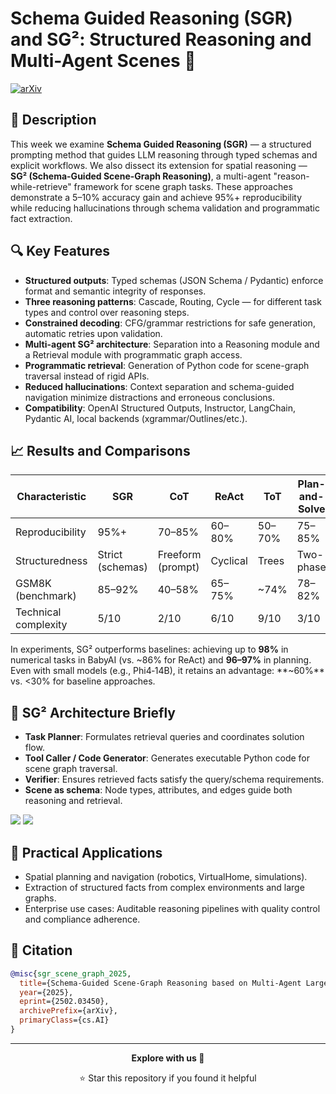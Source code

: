 # Schema Guided Reasoning (SGR) and SG²: Structured Reasoning and Multi-Agent Scenes 🚀

[![arXiv](https://img.shields.io/badge/arXiv-2502.03450-b31b1b.svg)](https://arxiv.org/abs/2502.03450)

## 📝 Description

This week we examine **Schema Guided Reasoning (SGR)** — a structured prompting method that guides LLM reasoning through typed schemas and explicit workflows. We also dissect its extension for spatial reasoning — **SG² (Schema-Guided Scene-Graph Reasoning)**, a multi-agent "reason-while-retrieve" framework for scene graph tasks. These approaches demonstrate a 5–10% accuracy gain and achieve 95%+ reproducibility while reducing hallucinations through schema validation and programmatic fact extraction.

## 🔍 Key Features

- **Structured outputs**: Typed schemas (JSON Schema / Pydantic) enforce format and semantic integrity of responses.
- **Three reasoning patterns**: Cascade, Routing, Cycle — for different task types and control over reasoning steps.
- **Constrained decoding**: CFG/grammar restrictions for safe generation, automatic retries upon validation.
- **Multi-agent SG² architecture**: Separation into a Reasoning module and a Retrieval module with programmatic graph access.
- **Programmatic retrieval**: Generation of Python code for scene-graph traversal instead of rigid APIs.
- **Reduced hallucinations**: Context separation and schema-guided navigation minimize distractions and erroneous conclusions.
- **Compatibility**: OpenAI Structured Outputs, Instructor, LangChain, Pydantic AI, local backends (xgrammar/Outlines/etc.).

## 📈 Results and Comparisons

| Characteristic | SGR | CoT | ReAct | ToT | Plan-and-Solve |
|---|---|---|---|---|---|
| Reproducibility | 95%+ | 70–85% | 60–80% | 50–70% | 75–85% |
| Structuredness | Strict (schemas) | Freeform (prompt) | Cyclical | Trees | Two-phase |
| GSM8K (benchmark) | 85–92% | 40–58% | 65–75% | ~74% | 78–82% |
| Technical complexity | 5/10 | 2/10 | 6/10 | 9/10 | 3/10 |

In experiments, SG² outperforms baselines: achieving up to **98%** in numerical tasks in BabyAI (vs. ~86% for ReAct) and **96–97%** in planning. Even with small models (e.g., Phi4‑14B), it retains an advantage: **~60%** vs. <30% for baseline approaches.

## 🧠 SG² Architecture Briefly

- **Task Planner**: Formulates retrieval queries and coordinates solution flow.
- **Tool Caller / Code Generator**: Generates executable Python code for scene graph traversal.
- **Verifier**: Ensures retrieved facts satisfy the query/schema requirements.
- **Scene as schema**: Node types, attributes, and edges guide both reasoning and retrieval.

![](assets/Image-01.png)
![](assets/Image-02.png)

## 🌟 Practical Applications

- Spatial planning and navigation (robotics, VirtualHome, simulations).
- Extraction of structured facts from complex environments and large graphs.
- Enterprise use cases: Auditable reasoning pipelines with quality control and compliance adherence.

## 📜 Citation

```bibtex
@misc{sgr_scene_graph_2025,
  title={Schema-Guided Scene-Graph Reasoning based on Multi-Agent Large Language Model System},
  year={2025},
  eprint={2502.03450},
  archivePrefix={arXiv},
  primaryClass={cs.AI}
}
```

---

<div align="center">

**Explore with us 🚀**

⭐ Star this repository if you found it helpful

</div>